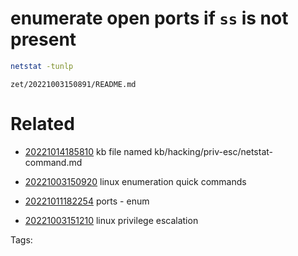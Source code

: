 # enumerate open ports if `ss` is not present
```bash
netstat -tunlp
```

` zet/20221003150891/README.md `

# Related

- [20221014185810](/zet/20221014185810/README.md) kb file named kb/hacking/priv-esc/netstat-command.md

- [20221003150920](/zet/20221003150920/README.md) linux enumeration quick commands
- [20221011182254](/zet/20221011182254/README.md) ports - enum
- [20221003151210](/zet/20221003151210/README.md) linux privilege escalation

Tags:

    
